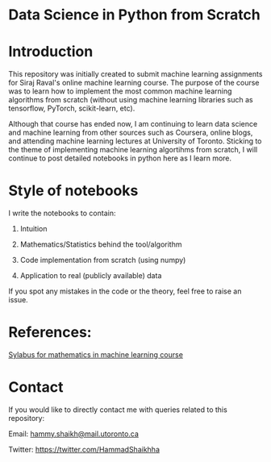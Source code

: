 # Data Science in Python from Scratch

# Introduction
This repository was initially created to submit machine learning assignments for Siraj Raval's online machine learning course. The purpose of the course was to learn how to implement the most common machine learning algorithms from scratch (without using machine learning libraries such as tensorflow, PyTorch, scikit-learn, etc).

Although that course has ended now, I am continuing to learn data science and machine learning from other sources such as Coursera, online blogs, and attending machine learning lectures at University of Toronto. Sticking to the theme of implementing machine learning algortihms from scratch, I will continue to post detailed notebooks in python here as I learn more. 

# Style of notebooks
I write the notebooks to contain:

1) Intuition

2) Mathematics/Statistics behind the tool/algorithm

3) Code implementation from scratch (using numpy)

4) Application to real (publicly available) data

If you spot any mistakes in the code or the theory, feel free to raise an issue. 

# References:
[Sylabus for mathematics in machine learning course](https://github.com/llSourcell/The_Math_of_Intelligence)

# Contact
If you would like to directly contact me with queries related to this repository:

Email: <hammy.shaikh@mail.utoronto.ca>

Twitter: https://twitter.com/HammadShaikhha
